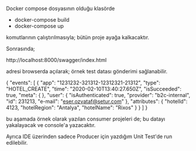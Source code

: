 Docker compose dosyasının olduğu klasörde 

- docker-compose build
- docker-compose up

komutlarının çalıştırılmasıyla; bütün proje ayağa kalkacaktır.

Sonrasında;

http://localhost:8000/swagger/index.html

adresi browserda açılarak; örnek test datası gönderimi sağlanabilir.

{
    "events": [
        {
            "app": "1231232-321312-12312321-21312",
            "type": "HOTEL_CREATE",
            "time": "2020-02-10T13:40:27.650Z",
            "isSucceeded": true,
            "meta": {
            },
            "user": {
                "isAuthenticated": true,
                "provider": "b2c-internal",
                "id": 231213,
                "e-mail": "eser.ozvataf@setur.com"
            },
            "attributes": {
                "hotelId": 4123,
                "hotelRegion": "Antalya",
                "hotelName": "Rixos"
            }
        }
    ]
}

bu aşamada örnek olarak yazılan consumer projeleri de; bu datayı yakalayacak ve console'a yazacaktır.

Ayrıca IDE üzerinden sadece Producer için yazdığım Unit Test'de run edilebilir.

